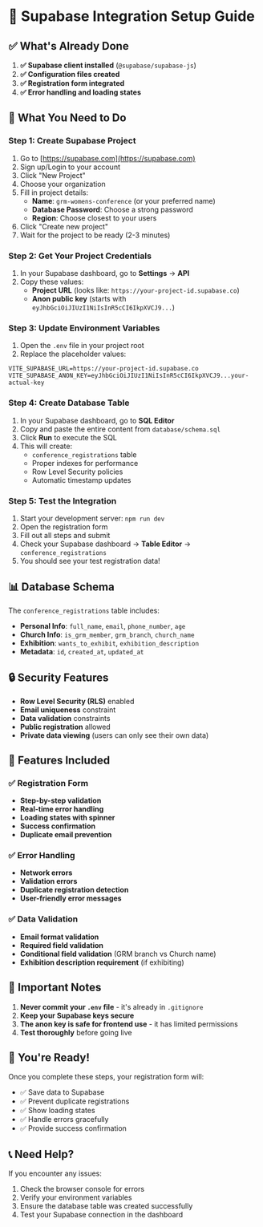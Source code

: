 # 🚀 Supabase Integration Setup Guide

## ✅ What's Already Done

1. **✅ Supabase client installed** (`@supabase/supabase-js`)
2. **✅ Configuration files created**
3. **✅ Registration form integrated**
4. **✅ Error handling and loading states**

## 🔧 What You Need to Do

### Step 1: Create Supabase Project

1. Go to [https://supabase.com](https://supabase.com)
2. Sign up/Login to your account
3. Click "New Project"
4. Choose your organization
5. Fill in project details:
   - **Name**: `grm-womens-conference` (or your preferred name)
   - **Database Password**: Choose a strong password
   - **Region**: Choose closest to your users
6. Click "Create new project"
7. Wait for the project to be ready (2-3 minutes)

### Step 2: Get Your Project Credentials

1. In your Supabase dashboard, go to **Settings** → **API**
2. Copy these values:
   - **Project URL** (looks like: `https://your-project-id.supabase.co`)
   - **Anon public key** (starts with `eyJhbGciOiJIUzI1NiIsInR5cCI6IkpXVCJ9...`)

### Step 3: Update Environment Variables

1. Open the `.env` file in your project root
2. Replace the placeholder values:

```env
VITE_SUPABASE_URL=https://your-project-id.supabase.co
VITE_SUPABASE_ANON_KEY=eyJhbGciOiJIUzI1NiIsInR5cCI6IkpXVCJ9...your-actual-key
```

### Step 4: Create Database Table

1. In your Supabase dashboard, go to **SQL Editor**
2. Copy and paste the entire content from `database/schema.sql`
3. Click **Run** to execute the SQL
4. This will create:
   - `conference_registrations` table
   - Proper indexes for performance
   - Row Level Security policies
   - Automatic timestamp updates

### Step 5: Test the Integration

1. Start your development server: `npm run dev`
2. Open the registration form
3. Fill out all steps and submit
4. Check your Supabase dashboard → **Table Editor** → `conference_registrations`
5. You should see your test registration data!

## 📊 Database Schema

The `conference_registrations` table includes:

- **Personal Info**: `full_name`, `email`, `phone_number`, `age`
- **Church Info**: `is_grm_member`, `grm_branch`, `church_name`
- **Exhibition**: `wants_to_exhibit`, `exhibition_description`
- **Metadata**: `id`, `created_at`, `updated_at`

## 🔒 Security Features

- **Row Level Security (RLS)** enabled
- **Email uniqueness** constraint
- **Data validation** constraints
- **Public registration** allowed
- **Private data viewing** (users can only see their own data)

## 🎯 Features Included

### ✅ Registration Form
- **Step-by-step validation**
- **Real-time error handling**
- **Loading states with spinner**
- **Success confirmation**
- **Duplicate email prevention**

### ✅ Error Handling
- **Network errors**
- **Validation errors**
- **Duplicate registration detection**
- **User-friendly error messages**

### ✅ Data Validation
- **Email format validation**
- **Required field validation**
- **Conditional field validation** (GRM branch vs Church name)
- **Exhibition description requirement** (if exhibiting)

## 🚨 Important Notes

1. **Never commit your `.env` file** - it's already in `.gitignore`
2. **Keep your Supabase keys secure**
3. **The anon key is safe for frontend use** - it has limited permissions
4. **Test thoroughly** before going live

## 🎉 You're Ready!

Once you complete these steps, your registration form will:
- ✅ Save data to Supabase
- ✅ Prevent duplicate registrations
- ✅ Show loading states
- ✅ Handle errors gracefully
- ✅ Provide success confirmation

## 📞 Need Help?

If you encounter any issues:
1. Check the browser console for errors
2. Verify your environment variables
3. Ensure the database table was created successfully
4. Test your Supabase connection in the dashboard
